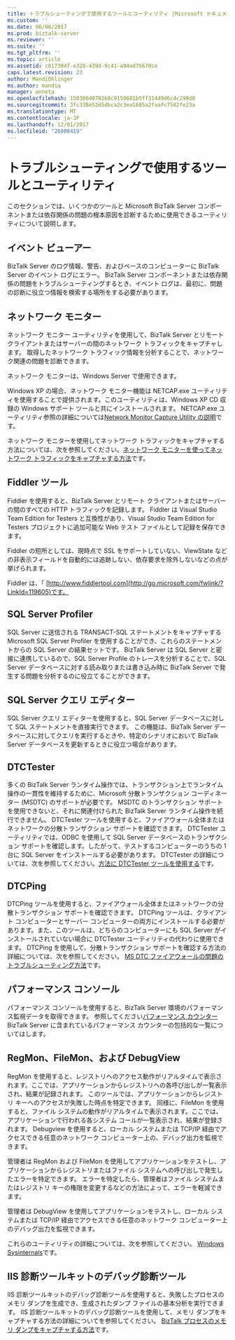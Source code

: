 ```yaml
---
title: トラブルシューティングで使用するツールとユーティリティ |Microsoft ドキュメント
ms.custom: ''
ms.date: 06/08/2017
ms.prod: biztalk-server
ms.reviewer: ''
ms.suite: ''
ms.tgt_pltfrm: ''
ms.topic: article
ms.assetid: c817384f-e328-439d-9c41-a94ed75670ce
caps.latest.revision: 23
author: MandiOhlinger
ms.author: mandia
manager: anneta
ms.openlocfilehash: 15030040702b8c9150681b5ff31449d6c4c299d0
ms.sourcegitcommit: 3fc338e52d5dbca2c3ea1685a2faafc7582fe23a
ms.translationtype: MT
ms.contentlocale: ja-JP
ms.lasthandoff: 12/01/2017
ms.locfileid: "26008419"
---
```

# <a name="tools-and-utilities-to-use-for-troubleshooting"></a>トラブルシューティングで使用するツールとユーティリティ
このセクションでは、いくつかのツールと Microsoft BizTalk Server コンポーネントまたは依存関係の問題の根本原因を診断するために使用できるユーティリティについて説明します。  
  
## <a name="event-viewer"></a>イベント ビューアー  
 BizTalk Server のログ情報、警告、およびベースのコンピューターに BizTalk Server のイベント ログにエラー。 BizTalk Server コンポーネントまたは依存関係の問題をトラブルシューティングするとき、イベント ログは、最初に、問題の診断に役立つ情報を検索する場所をする必要があります。 
  
## <a name="network-monitor"></a>ネットワーク モニター  
 ネットワーク モニター ユーティリティを使用して、BizTalk Server とリモート クライアントまたはサーバーの間のネットワーク トラフィックをキャプチャします。 取得したネットワーク トラフィック情報を分析することで、ネットワーク関連の問題を診断できます。  
  
 ネットワーク モニターは、Windows Server で使用できます。  
  
 Windows XP の場合、ネットワーク モニター機能は NETCAP.exe ユーティリティを使用することで提供されます。このユーティリティは、Windows XP CD 収録の Windows サポート ツールと共にインストールされます。 NETCAP.exe ユーティリティ参照の詳細については[Network Monitor Capture Utility の説明](http://go.microsoft.com/fwlink/?LinkId=66227)です。  
  
 ネットワーク モニターを使用してネットワーク トラフィックをキャプチャする方法については、次を参照してください。[ネットワーク モニターを使ってネットワーク トラフィックをキャプチャする方法](http://go.microsoft.com/fwlink/?LinkId=66230)です。  
  
## <a name="fiddler-tool"></a>Fiddler ツール  
 Fiddler を使用すると、BizTalk Server とリモート クライアントまたはサーバーの間のすべての HTTP トラフィックを記録します。 Fiddler は Visual Studio Team Edition for Testers と互換性があり、Visual Studio Team Edition for Testers プロジェクトに追加可能な Web テスト ファイルとして記録を保存できます。  
  
 Fiddler の短所としては、現時点で SSL をサポートしていない、ViewState などの非表示フィールドを自動的には追跡しない、依存要求を除外しないなどの点が挙げられます。  
  
 Fiddler は、「 [http://www.fiddlertool.com](http://go.microsoft.com/fwlink/?LinkId=119605)です。 
  
## <a name="sql-server-profiler"></a>SQL Server Profiler  
 SQL Server に送信される TRANSACT-SQL ステートメントをキャプチャする Microsoft SQL Server Profiler を使用することができ、これらのステートメントからの SQL Server の結果セットです。 BizTalk Server は SQL Server と密接に連携しているので、SQL Server Profile のトレースを分析することで、SQL Server データベースに対する読み取りまたは書き込み時に BizTalk Server で発生する問題を分析するのに役立てることができます。 
  
## <a name="sql-server-query-editor"></a>SQL Server クエリ エディター  
 SQL Server クエリ エディターを使用すると、SQL Server データベースに対して SQL ステートメントを直接実行できます。 この機能は、BizTalk Server データベースに対してクエリを実行するときや、特定のシナリオにおいて BizTalk Server データベースを更新するときに役立つ場合があります。 
  
## <a name="dtctester"></a>DTCTester  
 多くの BizTalk Server ランタイム操作では、トランザクション上でランタイム操作の一貫性を維持するために、Microsoft 分散トランザクション コーディネーター (MSDTC) のサポートが必要です。 MSDTC のトランザクション サポートを使用できないと、それに関連付けられた BizTalk Server ランタイム操作を続行できません。 DTCTester ツールを使用すると、ファイアウォール全体またはネットワークの分散トランザクション サポートを確認できます。 DTCTester ユーティリティでは、ODBC を使用して SQL Server データベースのトランザクション サポートを確認します。したがって、テストするコンピューターのうちの 1 台に SQL Server をインストールする必要があります。 DTCTester の詳細については、次を参照してください。[方法に DTCTester ツールを使用する](http://support.microsoft.com/kb/293799)です。  
  
## <a name="dtcping"></a>DTCPing  
 DTCPing ツールを使用すると、ファイアウォール全体またはネットワークの分散トランザクション サポートを確認できます。 DTCPing ツールは、クライアント コンピューターとサーバー コンピューターの両方にインストールする必要があります。また、このツールは、どちらのコンピューターにも SQL Server がインストールされていない場合に DTCTester ユーティリティの代わりに使用できます。 DTCPing を使用して、分散トランザクション サポートを確認する方法の詳細については、次を参照してください。 [MS DTC ファイアウォールの問題のトラブルシューティング方法](https://support.microsoft.com/help/306843/how-to-troubleshoot-ms-dtc-firewall-issues)です。  
  
## <a name="performance-console"></a>パフォーマンス コンソール  
 パフォーマンス コンソールを使用すると、BizTalk Server 環境のパフォーマンス監視データを取得できます。 参照してください[パフォーマンス カウンター](../core/performance-counters.md) BizTalk Server に含まれているパフォーマンス カウンターの包括的な一覧についてはします。 
  
## <a name="regmon-filemon-and-debugview"></a>RegMon、FileMon、および DebugView  
 RegMon を使用すると、レジストリへのアクセス動作がリアルタイムで表示されます。ここでは、アプリケーションからレジストリへの各呼び出しが一覧表示され、結果が記録されます。 このツールでは、アプリケーションからレジストリ キーへのアクセスが失敗した時点を特定できます。 同様に、FileMon を使用すると、ファイル システムの動作がリアルタイムで表示されます。ここでは、アプリケーションで行われる各システム コールが一覧表示され、結果が登録されます。 Debugview を使用すると、ローカル システムまたは TCP/IP 経由でアクセスできる任意のネットワーク コンピューター上の、デバッグ出力を監視できます。  
  
 管理者は RegMon および FileMon を使用してアプリケーションをテストし、アプリケーションからレジストリまたはファイル システムへの呼び出しで発生したエラーを特定できます。 エラーを特定したら、管理者はファイル システムまたはレジストリ キーの権限を変更するなどの方法によって、エラーを軽減できます。  
  
 管理者は DebugView を使用してアプリケーションをテストし、ローカル システムまたは TCP/IP 経由でアクセスできる任意のネットワーク コンピューター上のデバッグ出力を監視できます。  
  
 これらのユーティリティの詳細については、次を参照してください。 [Windows Sysinternals](https://docs.microsoft.com/sysinternals/)です。 
  
## <a name="debug-diagnostics-tool-of-the-iis-diagnostics-toolkit"></a>IIS 診断ツールキットのデバッグ診断ツール  
 IIS 診断ツールキットのデバッグ診断ツールを使用すると、失敗したプロセスのメモリ ダンプを生成でき、生成されたダンプ ファイルの基本分析を実行できます。 IIS 診断ツールキットのデバッグ診断ツールを使用して、メモリ ダンプをキャプチャする方法の詳細についてを参照してください。 [BizTalk プロセスのメモリ ダンプをキャプチャする方法](../core/how-to-capture-a-memory-dump-of-a-biztalk-process.md)です。